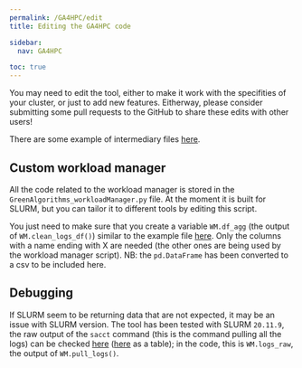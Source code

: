 ```yaml
---
permalink: /GA4HPC/edit
title: Editing the GA4HPC code

sidebar:
  nav: GA4HPC

toc: true
---
```


You may need to edit the tool, either to make it work with the specifities of your cluster, or just to add new features.
Eitherway, please consider submitting some pull requests to the GitHub to share these edits with other users!

There are some example of intermediary files [here](https://github.com/GreenAlgorithms/GreenAlgorithms4HPC/tree/main/example_files/).

## Custom workload manager

All the code related to the workload manager is stored in the `GreenAlgorithms_workloadManager.py` file. At the moment it is built for SLURM, but you can tailor it to different tools by editing this script.

You just need to make sure that you create a variable `WM.df_agg` (the output of `WM.clean_logs_df()`) similar to the example file [here](https://github.com/GreenAlgorithms/GreenAlgorithms4HPC/tree/main/example_files/example_output_workloadManager.tsv). Only the columns with a name ending with X are needed (the other ones are being used by the workload manager script). NB: the `pd.DataFrame` has been converted to a csv to be included here.

## Debugging

If SLURM seem to be returning data that are not expected, it may be an issue with SLURM version. The tool has been tested with SLURM `20.11.9`, the raw output of the `sacct` command (this is the command pulling all the logs) can be checked [here](https://github.com/GreenAlgorithms/GreenAlgorithms4HPC/tree/main/example_files/example_sacctOutput_raw.txt) ([here](https://github.com/GreenAlgorithms/GreenAlgorithms4HPC/tree/main/example_files/example_sacctOutput_raw_asDF.tsv) as a table); in the code, this is `WM.logs_raw`, the output of `WM.pull_logs()`.
